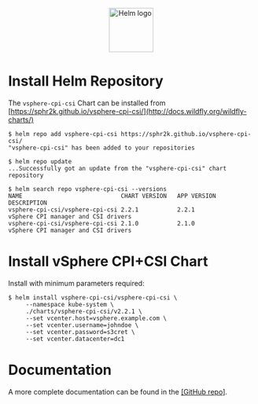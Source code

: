 <p align="center">
  <a href="https://helm.sh"><img src="https://helm.sh/img/helm.svg" alt="Helm logo" title="Helm" height="90"/></a>&nbsp;
</p>

# Install Helm Repository

The `vsphere-cpi-csi` Chart can be installed from [https://sphr2k.github.io/vsphere-cpi-csi/](http://docs.wildfly.org/wildfly-charts/)

```
$ helm repo add vsphere-cpi-csi https://sphr2k.github.io/vsphere-cpi-csi/
"vsphere-cpi-csi" has been added to your repositories

$ helm repo update
...Successfully got an update from the "vsphere-cpi-csi" chart repository

$ helm search repo vsphere-cpi-csi --versions
NAME                            CHART VERSION   APP VERSION     DESCRIPTION
vsphere-cpi-csi/vsphere-cpi-csi 2.2.1           2.2.1           vSphere CPI manager and CSI drivers
vsphere-cpi-csi/vsphere-cpi-csi 2.1.0           2.1.0           vSphere CPI manager and CSI drivers
````

# Install vSphere CPI+CSI Chart

Install with minimum parameters required:

```
$ helm install vsphere-cpi-csi/vsphere-cpi-csi \
     --namespace kube-system \
     ./charts/vsphere-cpi-csi/v2.2.1 \
     --set vcenter.host=vsphere.example.com \
     --set vcenter.username=johndoe \
     --set vcenter.password=s3cret \
     --set vcenter.datacenter=dc1
```

# Documentation

A more complete documentation can be found in the [[GitHub repo]](https://github.com/sphr2k/vsphere-cpi-csi).
